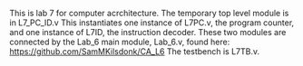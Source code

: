 This is lab 7 for computer acrchitecture.
The temporary top level module is in L7_PC_ID.v
This instantiates one instance of L7PC.v, the program counter, and one instance of L7ID, the instruction decoder.
These two modules are connected by the Lab_6 main module, Lab_6.v, found here: https://github.com/SamMKilsdonk/CA_L6
The testbench is L7TB.v.
